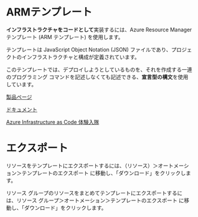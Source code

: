 # ARMテンプレート


**インフラストラクチャをコードとして**実装するには、Azure Resource Manager テンプレート (ARM テンプレート) を使用します。 

テンプレートは JavaScript Object Notation (JSON) ファイルであり、プロジェクトのインフラストラクチャと構成が定義されています。 

このテンプレートでは、デプロイしようとしているものを、それを作成する一連のプログラミング コマンドを記述しなくても記述できる、**宣言型の構文**を使用しています。

[製品ページ](https://azure.microsoft.com/ja-jp/services/arm-templates/)

[ドキュメント](https://docs.microsoft.com/ja-jp/azure/azure-resource-manager/templates/overview)

[Azure Infrastructure as Code 体験入隊](https://www.slideshare.net/ToruMakabe/azure-infrastructure-as-code)


# エクスポート

リソースをテンプレートにエクスポートするには、（リソース）＞オートメーション＞テンプレートのエクスポート に移動し、「ダウンロード」をクリックします。

リソース グループのリソースをまとめてテンプレートにエクスポートするには、リソース グループ＞オートメーション＞テンプレートのエクスポート に移動し、「ダウンロード」をクリックします。


